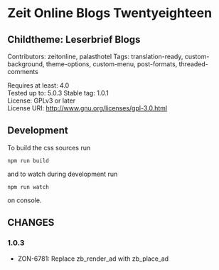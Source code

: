 # Zeit Online Blogs Twentyeighteen
## Childtheme: Leserbrief Blogs

Contributors: zeitonline, palasthotel
Tags: translation-ready, custom-background, theme-options, custom-menu, post-formats, threaded-comments

Requires at least: 4.0  
Tested up to: 5.0.3
Stable tag: 1.0.1  
License: GPLv3 or later  
License URI: http://www.gnu.org/licenses/gpl-3.0.html  

## Development

To build the css sources run

`npm run build`

and to watch during development run

`npm run watch`

on console.


## CHANGES
### 1.0.3
* ZON-6781: Replace zb_render_ad with zb_place_ad
